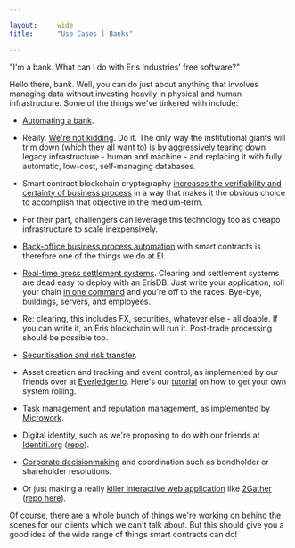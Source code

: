 ```yaml
---

layout:     wide
title:      "Use Cases | Banks"

---
```


"I'm a bank. What can I do with Eris Industries' free software?"

Hello there, bank. Well, you can do just about anything that involves managing data without investing heavily in physical and human infrastructure. Some of the things we've tinkered with include: 

* [Automating a bank](https://eng.erisindustries.com/tutorials/2015/03/11/solidity-1/).

* Really. [We're not kidding](https://eng.erisindustries.com/tutorials/2015/03/12/solidity-2/). Do it. The only way the institutional giants will trim down (which they all want to) is by aggressively tearing down legacy infrastructure - human and machine - and replacing it with fully automatic, low-cost, self-managing databases.

* Smart contract blockchain cryptography [increases the verifiability and certainty of business process](https://db.erisindustries.com/business%20in%20emerging%20markets/2015/01/08/on-increasing-verifiability/) in a way that makes it the obvious choice to accomplish that objective in the medium-term.

* For their part, challengers can leverage this technology too as cheapo infrastructure to scale inexpensively. 

* [Back-office business process automation](https://github.com/eris-ltd/eris-std-lib/blob/master/examples/payroll.sol) with smart contracts is therefore one of the things we do at EI.

* [Real-time gross settlement systems](https://bankers.eris.industries/#/26). Clearing and settlement systems are dead easy to deploy with an ErisDB. Just write your application, roll your chain [in one command](https://eng.erisindustries.com/tutorials/2015/04/25/make-thelonious-chain/) and you're off to the races. Bye-bye, buildings, servers, and employees. 

* Re: clearing, this includes FX, securities, whatever else - all doable. If you can write it, an Eris blockchain will run it. Post-trade processing should be possible too.

* [Securitisation and risk transfer](https://db.erisindustries.com/distributed%20business/2015/04/28/smart-securitisation/).

* Asset creation and tracking and event control, as implemented by our friends over at [Everledger.io](http://www.everledger.io/smart_contracts). Here's our [tutorial](https://db.erisindustries.com/legal%20tech/2015/05/01/tracking-digits/) on how to get your own system rolling.

* Task management and reputation management, as implemented by [Microwork](https://bitcoinmagazine.com/20313/microwork-io-uses-smart-contracts-coordinate-small-tasks-worldwide/).

* Digital identity, such as we're proposing to do with our friends at [Identifi.org](http://identifi.org) ([repo](https://github.com/identifi/identifi)).

* [Corporate decisionmaking](https://github.com/project-douglas/eris) and coordination such as bondholder or shareholder resolutions.

* Or just making a really [killer interactive web application](http://blog.confluent.io/2015/05/27/using-logs-to-build-a-solid-data-infrastructure-or-why-dual-writes-are-a-bad-idea/) like [2Gather](https://eng.erisindustries.com/tutorials/2015/04/07/2gather/) ([repo here](https://github.com/eris-ltd/2gather)).

Of course, there are a whole bunch of things we're working on behind the scenes for our clients which we can't talk about. But this should give you a good idea of the wide range of things smart contracts can do!
